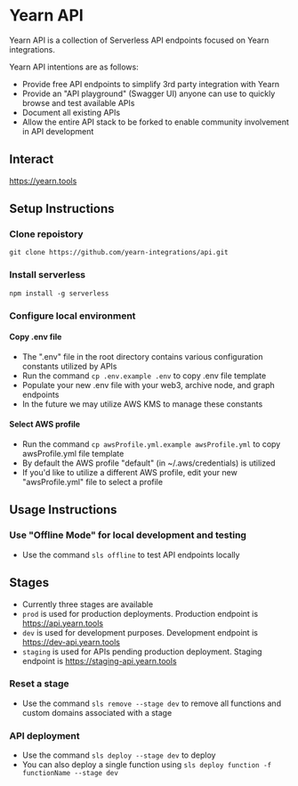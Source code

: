 # Yearn API

Yearn API is a collection of Serverless API endpoints focused on Yearn integrations.

Yearn API intentions are as follows:

- Provide free API endpoints to simplify 3rd party integration with Yearn
- Provide an "API playground" (Swagger UI) anyone can use to quickly browse and test available APIs
- Document all existing APIs
- Allow the entire API stack to be forked to enable community involvement in API development

## Interact

https://yearn.tools

## Setup Instructions

### Clone repoistory

`git clone https://github.com/yearn-integrations/api.git`

### Install serverless

`npm install -g serverless`

### Configure local environment

#### Copy .env file

- The ".env" file in the root directory contains various configuration constants utilized by APIs
- Run the command `cp .env.example .env` to copy .env file template
- Populate your new .env file with your web3, archive node, and graph endpoints
- In the future we may utilize AWS KMS to manage these constants

#### Select AWS profile

- Run the command `cp awsProfile.yml.example awsProfile.yml` to copy awsProfile.yml file template
- By default the AWS profile "default" (in ~/.aws/credentials) is utilized
- If you'd like to utilize a different AWS profile, edit your new "awsProfile.yml" file to select a profile

## Usage Instructions

### Use "Offline Mode" for local development and testing

- Use the command `sls offline` to test API endpoints locally

## Stages

- Currently three stages are available
- `prod` is used for production deployments. Production endpoint is https://api.yearn.tools
- `dev` is used for development purposes. Development endpoint is https://dev-api.yearn.tools
- `staging` is used for APIs pending production deployment. Staging endpoint is https://staging-api.yearn.tools

### Reset a stage

- Use the command `sls remove --stage dev` to remove all functions and custom domains associated with a stage

### API deployment

- Use the command `sls deploy --stage dev` to deploy
- You can also deploy a single function using `sls deploy function -f functionName --stage dev`
